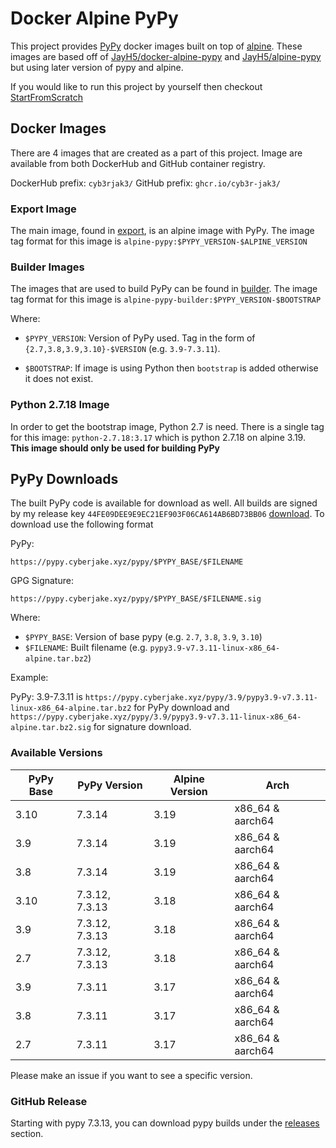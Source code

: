 # Docker Alpine PyPy

This project provides [PyPy](https://www.pypy.org/) docker images built on top of [alpine](https://www.alpinelinux.org/). These images are based off of [JayH5/docker-alpine-pypy](https://github.com/JayH5/docker-alpine-pypy) and [JayH5/alpine-pypy](https://github.com/JayH5/alpine-pypy) but using later version of pypy and alpine.

If you would like to run this project by yourself then checkout [StartFromScratch](./StartFromScratch.md)

## Docker Images

There are 4 images that are created as a part of this project. Image are available from both DockerHub and GitHub container registry.

DockerHub prefix: `cyb3rjak3/`
GitHub prefix: `ghcr.io/cyb3r-jak3/`

### Export Image

The main image, found in [export](./export/), is an alpine image with PyPy. The image tag format for this image is `alpine-pypy:$PYPY_VERSION-$ALPINE_VERSION`

### Builder Images

The images that are used to build PyPy can be found in [builder](./builder/). The image tag format for this image is `alpine-pypy-builder:$PYPY_VERSION-$BOOTSTRAP`

Where:

- `$PYPY_VERSION`: Version of PyPy used. Tag in the form of `{2.7,3.8,3.9,3.10}-$VERSION` (e.g. `3.9-7.3.11`).

- `$BOOTSTRAP`: If image is using Python then `bootstrap` is added otherwise it does not exist.

### Python 2.7.18 Image

In order to get the bootstrap image, Python 2.7 is need. There is a single tag for this image: `python-2.7.18:3.17` which is python 2.7.18 on alpine 3.19. **This image should only be used for building PyPy**

## PyPy Downloads

The built PyPy code is available for download as well. All builds are signed by my release key `44FE09DEE9E9EC21EF903F06CA614AB6BD73BB06` [download](https://cyberjake.xyz/files/releases@cyberjake.xyz.asc). To download use the following format

PyPy:

`https://pypy.cyberjake.xyz/pypy/$PYPY_BASE/$FILENAME`

GPG Signature:

`https://pypy.cyberjake.xyz/pypy/$PYPY_BASE/$FILENAME.sig`

Where:

- `$PYPY_BASE`: Version of base pypy (e.g. `2.7`, `3.8`, `3.9`, `3.10`)
- `$FILENAME`: Built filename (e.g. `pypy3.9-v7.3.11-linux-x86_64-alpine.tar.bz2`)

Example:

PyPy: 3.9-7.3.11 is `https://pypy.cyberjake.xyz/pypy/3.9/pypy3.9-v7.3.11-linux-x86_64-alpine.tar.bz2` for PyPy download and `https://pypy.cyberjake.xyz/pypy/3.9/pypy3.9-v7.3.11-linux-x86_64-alpine.tar.bz2.sig` for signature download.

### Available Versions

| PyPy Base | PyPy Version   | Alpine Version | Arch             |
|-----------|----------------|----------------|------------------|
| 3.10      | 7.3.14         | 3.19           | x86_64 & aarch64 |
| 3.9       | 7.3.14         | 3.19           | x86_64 & aarch64 |
| 3.8       | 7.3.14         | 3.19           | x86_64 & aarch64 |
| 3.10      | 7.3.12, 7.3.13 | 3.18           | x86_64 & aarch64 |
| 3.9       | 7.3.12, 7.3.13 | 3.18           | x86_64 & aarch64 |
| 2.7       | 7.3.12, 7.3.13 | 3.18           | x86_64 & aarch64 |
| 3.9       | 7.3.11         | 3.17           | x86_64 & aarch64 |
| 3.8       | 7.3.11         | 3.17           | x86_64 & aarch64 |
| 2.7       | 7.3.11         | 3.17           | x86_64 & aarch64 |

Please make an issue if you want to see a specific version.

### GitHub Release

Starting with pypy 7.3.13, you can download pypy builds under the [releases](https://github.com/Cyb3r-Jak3/docker-alpine-pypy/releases) section.
